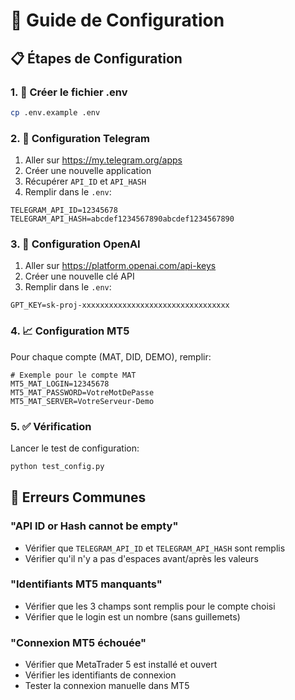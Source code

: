 # 🔧 Guide de Configuration

## 📋 Étapes de Configuration

### 1. 🔑 Créer le fichier .env
```bash
cp .env.example .env
```

### 2. 📱 Configuration Telegram
1. Aller sur https://my.telegram.org/apps
2. Créer une nouvelle application
3. Récupérer `API_ID` et `API_HASH`
4. Remplir dans le `.env`:
```env
TELEGRAM_API_ID=12345678
TELEGRAM_API_HASH=abcdef1234567890abcdef1234567890
```

### 3. 🤖 Configuration OpenAI
1. Aller sur https://platform.openai.com/api-keys
2. Créer une nouvelle clé API
3. Remplir dans le `.env`:
```env
GPT_KEY=sk-proj-xxxxxxxxxxxxxxxxxxxxxxxxxxxxxxxxx
```

### 4. 📈 Configuration MT5
Pour chaque compte (MAT, DID, DEMO), remplir:
```env
# Exemple pour le compte MAT
MT5_MAT_LOGIN=12345678
MT5_MAT_PASSWORD=VotreMotDePasse
MT5_MAT_SERVER=VotreServeur-Demo
```

### 5. ✅ Vérification
Lancer le test de configuration:
```bash
python test_config.py
```

## 🚨 Erreurs Communes

### "API ID or Hash cannot be empty"
- Vérifier que `TELEGRAM_API_ID` et `TELEGRAM_API_HASH` sont remplis
- Vérifier qu'il n'y a pas d'espaces avant/après les valeurs

### "Identifiants MT5 manquants"
- Vérifier que les 3 champs sont remplis pour le compte choisi
- Vérifier que le login est un nombre (sans guillemets)

### "Connexion MT5 échouée"
- Vérifier que MetaTrader 5 est installé et ouvert
- Vérifier les identifiants de connexion
- Tester la connexion manuelle dans MT5